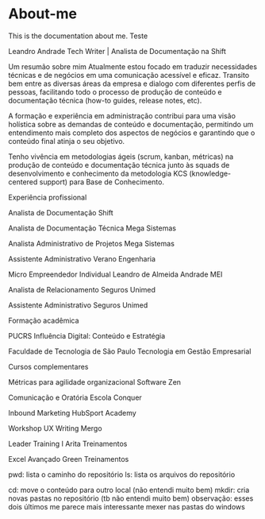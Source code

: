 # About-me
This is the documentation about me. Teste

Leandro Andrade
Tech Writer | Analista de Documentação na Shift

Um resumão sobre mim
Atualmente estou focado em traduzir necessidades técnicas e de negócios em uma comunicação acessível e eficaz. Transito bem entre as diversas áreas da empresa e dialogo com diferentes perfis de pessoas, facilitando todo o processo de produção de conteúdo e documentação técnica (how-to guides, release notes, etc).

A formação e experiência em administração contribui para uma visão holística sobre as demandas de conteúdo e documentação, permitindo um entendimento mais completo dos aspectos de negócios e garantindo que o conteúdo final atinja o seu objetivo.

Tenho vivência em metodologias ágeis (scrum, kanban, métricas) na produção de conteúdo e documentação técnica junto às squads de desenvolvimento e conhecimento da metodologia KCS (knowledge-centered support) para Base de Conhecimento.

Experiência profissional

Analista de Documentação
Shift

Analista de Documentação Técnica
Mega Sistemas

Analista Administrativo de Projetos
Mega Sistemas

Assistente Administrativo
Verano Engenharia

Micro Empreendedor Individual
Leandro de Almeida Andrade MEI

Analista de Relacionamento
Seguros Unimed

Assistente Administrativo
Seguros Unimed

Formação acadêmica

PUCRS
Influência Digital: Conteúdo e Estratégia

Faculdade de Tecnologia de São Paulo
Tecnologia em Gestão Empresarial

Cursos complementares

Métricas para agilidade organizacional
Software Zen

Comunicação e Oratória
Escola Conquer

Inbound Marketing
HubSport Academy

Workshop UX Writing
Mergo

Leader Training I
Arita Treinamentos

Excel Avançado
Green Treinamentos

pwd: lista o caminho do repositório
ls: lista os arquivos do repositório

cd: move o conteúdo para outro local (não entendi muito bem)
mkdir: cria novas pastas no repositório (tb não entendi muito bem)
observação: esses dois últimos me parece mais interessante mexer nas pastas do windows
